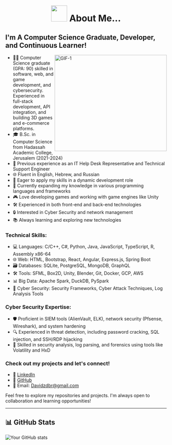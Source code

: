 <h1 align="center"><img src="https://media.giphy.com/media/VgCDAzcKvsR6OM0uWg/giphy.gif" width="50"> About Me...</h1>

## I'm A Computer Science Graduate, Developer, and Continuous Learner!

<img align="right" alt="GIF-1" width="350px" height="300px" src="https://media.giphy.com/media/qgQUggAC3Pfv687qPC/giphy.gif" />

- 👨‍💻 Computer Science graduate (GPA: 90) skilled in software, web, and game development, and cybersecurity. Experienced in full-stack development, API integration, and building 3D games and e-commerce platforms.
- 🎓 B.Sc. in Computer Science from Hadassah Academic College, Jerusalem (2021-2024)
- 💼 Previous experience as an IT Help Desk Representative and Technical Support Engineer
- 🌐 Fluent in English, Hebrew, and Russian
- 🚀 Eager to apply my skills in a dynamic development role
- 🌱 Currently expanding my knowledge in various programming languages and frameworks
- 🎮 Love developing games and working with game engines like Unity
- 🛠️ Experienced in both front-end and back-end technologies
- 🔒 Interested in Cyber Security and network management
- 📚 Always learning and exploring new technologies

### Technical Skills:

- 💻 Languages: C/C++, C#, Python, Java, JavaScript, TypeScript, R, Assembly x86-64
- 🌐 Web: HTML, Bootstrap, React, Angular, Express.js, Spring Boot
- 🗃️ Databases: SQLite, PostgreSQL, MongoDB, GraphQL
- 🛠️ Tools: SFML, Box2D, Unity, Blender, Git, Docker, GCP, AWS
- 📊 Big Data: Apache Spark, DuckDB, PySpark
- 🔐 Cyber Security: Security Frameworks, Cyber Attack Techniques, Log Analysis Tools

### Cyber Security Expertise:
- 🛡️ Proficient in SIEM tools (AlienVault, ELK), network security (Pfsense, Wireshark), and system hardening
- 🔍 Experienced in threat detection, including password cracking, SQL injection, and SSH/RDP hijacking
- 🔐 Skilled in security analysis, log parsing, and forensics using tools like Volatility and HxD

### Check out my projects and let's connect!

- 💼 [LinkedIn](https://www.linkedin.com/in/yourprofile)
- 🐙 [GitHub](https://github.com/lordasd)
- 📧 Email: Davidzdbr@gmail.com

Feel free to explore my repositories and projects. I'm always open to collaboration and learning opportunities!

<hr>
<h2>📊 GitHub Stats</h1>

![Your GitHub stats](https://github-readme-stats.vercel.app/api?username=lordasd&show_icons=true&theme=radical&count_private=true&include_all_commits=true&hide=contribs,prs)

